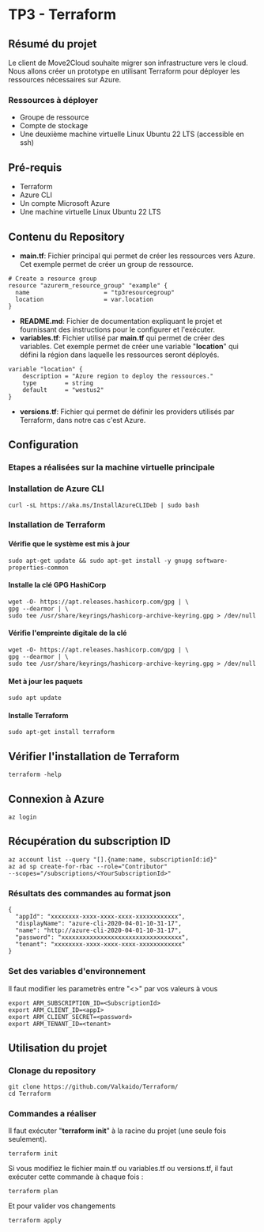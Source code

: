 # TP3 - Terraform
## Résumé du projet
Le client de Move2Cloud souhaite migrer son infrastructure vers le cloud. Nous allons créer un prototype en utilisant Terraform pour déployer les ressources nécessaires sur Azure.
### Ressources à déployer
-  Groupe de ressource
-  Compte de stockage
-  Une deuxième machine virtuelle Linux Ubuntu 22 LTS (accessible en ssh)
## Pré-requis
  -  Terraform
  -  Azure CLI
  -  Un compte Microsoft Azure
  -  Une machine virtuelle Linux Ubuntu 22 LTS
## Contenu du Repository
  -  **main.tf**: Fichier principal qui permet de créer les ressources vers Azure. Cet exemple permet de créer un group de ressource.
```
# Create a resource group
resource "azurerm_resource_group" "example" {
  name                     = "tp3resourcegroup"
  location                 = var.location
}
```
  -  **README.md**: Fichier de documentation expliquant le projet et fournissant des instructions pour le configurer et l'exécuter.
  -  **variables.tf**: Fichier utilisé par **main.tf** qui permet de créer des variables. Cet exemple permet de créer une variable "**location**" qui défini la région dans laquelle les ressources seront déployés.
```
variable "location" {
    description = "Azure region to deploy the ressources."
    type        = string
    default     = "westus2"
}
```
  -  **versions.tf**: Fichier qui permet de définir les providers utilisés par Terraform, dans notre cas c'est Azure.
## Configuration
### Etapes a réalisées sur la machine virtuelle principale
### Installation de Azure CLI
```
curl -sL https://aka.ms/InstallAzureCLIDeb | sudo bash
```
### Installation de Terraform
#### Vérifie que le système est mis à jour
```
sudo apt-get update && sudo apt-get install -y gnupg software-properties-common
```
#### Installe la clé GPG HashiCorp
```
wget -O- https://apt.releases.hashicorp.com/gpg | \
gpg --dearmor | \
sudo tee /usr/share/keyrings/hashicorp-archive-keyring.gpg > /dev/null
```
#### Vérifie l'empreinte digitale de la clé
```
wget -O- https://apt.releases.hashicorp.com/gpg | \
gpg --dearmor | \
sudo tee /usr/share/keyrings/hashicorp-archive-keyring.gpg > /dev/null
```
#### Met à jour les paquets
```
sudo apt update
```
#### Installe Terraform
```
sudo apt-get install terraform
```
## Vérifier l'installation de Terraform
```
terraform -help
```
## Connexion à Azure
```
az login
```
## Récupération du subscription ID
```
az account list --query "[].{name:name, subscriptionId:id}"
az ad sp create-for-rbac --role="Contributor"
--scopes="/subscriptions/<YourSubscriptionId>"
```
### Résultats des commandes au format json
```
{
  "appId": "xxxxxxxx-xxxx-xxxx-xxxx-xxxxxxxxxxxx",
  "displayName": "azure-cli-2020-04-01-10-31-17",
  "name": "http://azure-cli-2020-04-01-10-31-17",
  "password": "xxxxxxxxxxxxxxxxxxxxxxxxxxxxxxxxxx",
  "tenant": "xxxxxxxx-xxxx-xxxx-xxxx-xxxxxxxxxxxx"
}
```
### Set des variables d'environnement
Il faut modifier les parametrès entre "<>" par vos valeurs à vous
```
export ARM_SUBSCRIPTION_ID=<SubscriptionId>
export ARM_CLIENT_ID=<appI>
export ARM_CLIENT_SECRET=<password>
export ARM_TENANT_ID=<tenant>
```
## Utilisation du projet
### Clonage du repository
```
git clone https://github.com/Valkaido/Terraform/
cd Terraform
```
### Commandes a réaliser
Il faut exécuter "**terraform init**" à la racine du projet (une seule fois seulement).
```
terraform init
```
Si vous modifiez le fichier main.tf ou variables.tf ou versions.tf, il faut exécuter cette commande à chaque fois :
```
terraform plan
```
Et pour valider vos changements
```
terraform apply
```

